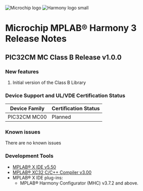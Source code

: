 ﻿![Microchip logo](https://raw.githubusercontent.com/wiki/Microchip-MPLAB-Harmony/Microchip-MPLAB-Harmony.github.io/images/microchip_logo.png)
![Harmony logo small](https://raw.githubusercontent.com/wiki/Microchip-MPLAB-Harmony/Microchip-MPLAB-Harmony.github.io/images/microchip_mplab_harmony_logo_small.png)

# Microchip MPLAB® Harmony 3 Release Notes
## PIC32CM MC Class B Release v1.0.0
### New features
1. Initial version of the Class B Library

### Device Support and UL/VDE Certification Status

| **Device Family**   | **Certification Status**|
| ---                 | ---                     |
| PIC32CM MC00        | Planned |

### Known issues
There are no known issues


### Development Tools

* [MPLAB® X IDE v5.50](https://www.microchip.com/mplab/mplab-x-ide)
* [MPLAB® XC32 C/C++ Compiler v3.00](https://www.microchip.com/mplab/compilers)
* MPLAB® X IDE plug-ins:
    * MPLAB® Harmony Configurator (MHC) v3.7.2 and above.
